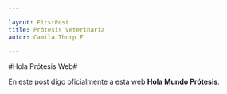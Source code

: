 ```yaml
---

layout: FirstPost
title: Prótesis Veterinaria
autor: Camila Thorp F

---
```


#Hola Prótesis Web#

En este post digo oficialmente a esta web **Hola Mundo Prótesis**.
